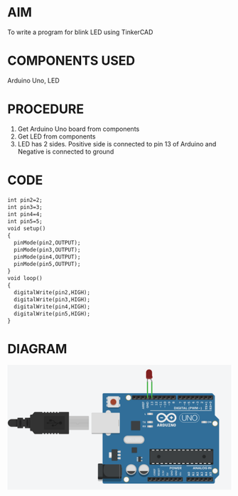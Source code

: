 # AIM
To write a program for blink LED using TinkerCAD
# COMPONENTS USED
Arduino Uno, LED
# PROCEDURE
1. Get Arduino Uno board from components
2. Get LED from components
3. LED has 2 sides. Positive side is connected to pin 13 of Arduino and Negative is connected to ground
# CODE
```
int pin2=2;
int pin3=3;
int pin4=4;
int pin5=5;
void setup()
{
  pinMode(pin2,OUTPUT);
  pinMode(pin3,OUTPUT);
  pinMode(pin4,OUTPUT);
  pinMode(pin5,OUTPUT);
}
void loop()
{
  digitalWrite(pin2,HIGH);
  digitalWrite(pin3,HIGH);
  digitalWrite(pin4,HIGH);
  digitalWrite(pin5,HIGH);
}
```
# DIAGRAM
![Diagram](/Semester-7/Cyber-Physical-Systems/images/1(a).PNG)
